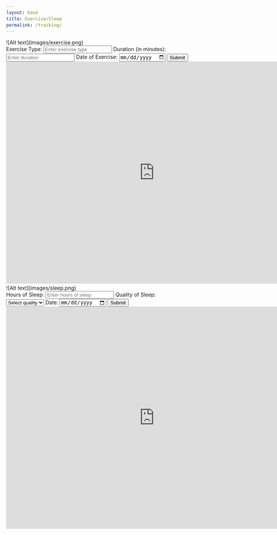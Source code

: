 ```yaml
---
layout: base
title: Exercise/Sleep
permalink: /tracking/
--- 
```

<html lang="en">
<head>
    <meta charset="UTF-8">
    <title>Exercise</title>
</head>
<body>
![Alt text](images/exercise.png)
<div class="purple-form">
        <div id="binaryDurationBadge" class="binary-badge"></div>
        <form id="exerciseForm">
            <label for="exerciseType">Exercise Type:</label>
            <input type="text" id="exerciseType" name="exerciseType" placeholder="Enter exercise type" required>
            <label for="duration">Duration (in minutes):</label>
            <input type="number" id="duration" name="duration" placeholder="Enter duration" required>
            <label for="exerciseDate">Date of Exercise:</label>
            <input type="date" id="exerciseDate" name="exerciseDate" required>
            <input type="submit" value="Submit">
        </form>
    </div>
    <script>
        const userIDFromLocalStorage = localStorage.getItem('loggedInUserId');
        console.log(userIDFromLocalStorage);
        const userNameFromLocalStorage = localStorage.getItem('loggedInUserName');
        document.getElementById('exerciseForm').addEventListener('submit', function (event) {
            event.preventDefault();
            const exerciseType = document.getElementById('exerciseType').value;
            const duration = document.getElementById('duration').value;
            const exerciseDate = document.getElementById('exerciseDate').value;
            fetch(`http://127.0.0.1:8086/api/users/${userIDFromLocalStorage}`)
                .then(response => {
                    if (!response.ok) {
                        throw new Error('Network response was not ok');
                    }
                    return response.json();
                })
                .then(data => {
                    const originalExerciseData = Array.isArray(data.exercise) ? data.exercise : [];
                    const originalSleepData = Array.isArray(data.sleep) ? data.sleep : [];
                    const exercise = {
                        "exerciseType": exerciseType,
                        "duration": duration,
                        "exerciseDate": exerciseDate
                    }
                    const updatedExerciseData = [...originalExerciseData, exercise];
                    const data2 = {
                        "id": userIDFromLocalStorage,
                        "name": userNameFromLocalStorage,
                        "uid": "life",
                        "dob": "10/12/13",
                        "age": "16",
                        "exercise": updatedExerciseData,
                        "sleep": originalSleepData
                    };
                    var jsonData = JSON.stringify(data2);
                    fetch(`http://127.0.0.1:8086/api/users/${userIDFromLocalStorage}`, {
                        method: 'PUT',
                        headers: {
                            'Content-Type': 'application/json'
                        },
                        body: jsonData
                    })
                        .then(response => response.json())
                        .then(data => {
                            console.log('Server response:', data);
                        })
                        .catch(error => {
                            console.error('Error:', error);
                        });
                })
                .catch(error => {
                    console.error('Error:', error);
                });
        });
    </script>
    <iframe src="https://jplip.github.io/self-care-front/exercisegraph/" width="800" height="600" frameborder="0"></iframe>
</body>
</html>
![Alt text](images/sleep.png)
<meta charset="UTF-8">
<title>Sleep Tracker</title>
<div id="selectedAscii"></div>
<div class="purple-form">
    <form id="sleepForm">
        <label for="sleepHours">Hours of Sleep:</label>
        <input type="number" id="sleepHours" name="sleepHours" placeholder="Enter hours of sleep" required>
        <label for="quality">Quality of Sleep:</label>
        <select id="quality" name="quality" required>
            <option value="" disabled selected>Select quality</option>
            <option value="excellent">Excellent</option>
            <option value="good">Good</option>
            <option value="fair">Fair</option>
            <option value="poor">Poor</option>
        </select>
        <label for="sleepDate">Date:</label>
        <input type="date" id="sleepDate" name="sleepDate" required>
        <input type="submit" value="Submit">
    </form>
</div>

<script>
    // const userIDFromLocalStorage = localStorage.getItem('loggedInUserId');
    // const userNameFromLocalStorage = localStorage.getItem('loggedInUserName');
    console.log(userIDFromLocalStorage);
    document.getElementById('sleepForm').addEventListener('submit', function (event) {
        event.preventDefault();
        const sleepHours = document.getElementById('sleepHours').value;
        const quality = document.getElementById('quality').value;
        const sleepDate = document.getElementById('sleepDate').value;
        fetch(`http://127.0.0.1:8086/api/users/${userIDFromLocalStorage}`)
                .then(response => {
                    if (!response.ok) {
                        throw new Error('Network response was not ok');
                    }
                    return response.json();
                })
                .then(data => {
                    const originalSleepData = Array.isArray(data.sleep) ? data.sleep : [];
                    console.log(originalSleepData)
                    const originalExerciseData = Array.isArray(data.exercise) ? data.exercise : [];
                    const sleep = {
                        "sleepHours": sleepHours,
                        "quality": quality, 
                        "sleepDate": sleepDate
                    }
                    const updatedSleepData = [...originalSleepData, sleep];
                    console.log(updatedSleepData);
                    const data2 = {
                        "id": userIDFromLocalStorage,
                        "name": userNameFromLocalStorage, 
                        "uid": "life",
                        "dob": "10/12/13",
                        "age": "16",
                        "exercise": originalExerciseData,
                        "sleep": updatedSleepData
                    };
                    var jsonData = JSON.stringify(data2);
                    fetch(`http://127.0.0.1:8086/api/users/${userIDFromLocalStorage}`, {
                        method: 'PUT',
                        headers: {
                            'Content-Type': 'application/json'
                        },
                        body: jsonData
                    })
                        .then(response => response.json())
                        .then(data => {
                            console.log('Server response:', data);
                        })
                        .catch(error => {
                            console.error('Error:', error);
                        });
                })
                .catch(error => {
                    console.error('Error:', error);
                });
        });
     </script>
 <iframe src="https://jplip.github.io/self-care-front/sleepgraph/" width="800" height="600" frameborder="0"></iframe>
    
<html>







